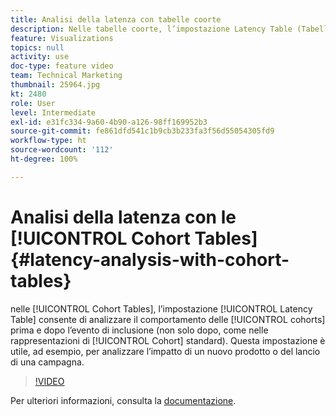 ```yaml
---
title: Analisi della latenza con tabelle coorte
description: Nelle tabelle coorte, l’impostazione Latency Table (Tabella di latenza) consente di analizzare il comportamento delle coorti prima e dopo l’evento di inclusione (non solo dopo, come nelle rappresentazioni di coorte standard). Questa impostazione è utile, ad esempio, per analizzare l’impatto di un nuovo prodotto o del lancio di una campagna.
feature: Visualizations
topics: null
activity: use
doc-type: feature video
team: Technical Marketing
thumbnail: 25964.jpg
kt: 2480
role: User
level: Intermediate
exl-id: e31fc334-9a60-4b90-a126-98ff169952b3
source-git-commit: fe861dfd541c1b9cb3b233fa3f56d55054305fd9
workflow-type: ht
source-wordcount: '112'
ht-degree: 100%

---
```


# Analisi della latenza con le [!UICONTROL Cohort Tables] {#latency-analysis-with-cohort-tables}

nelle [!UICONTROL Cohort Tables], l’impostazione [!UICONTROL Latency Table] consente di analizzare il comportamento delle [!UICONTROL cohorts] prima e dopo l’evento di inclusione (non solo dopo, come nelle rappresentazioni di [!UICONTROL Cohort] standard). Questa impostazione è utile, ad esempio, per analizzare l’impatto di un nuovo prodotto o del lancio di una campagna.

>[!VIDEO](https://video.tv.adobe.com/v/25964/?quality=12)

Per ulteriori informazioni, consulta la [documentazione](https://experienceleague.adobe.com/docs/analytics/analyze/analysis-workspace/visualizations/cohort-table/cohort-analysis.html?lang=it).

